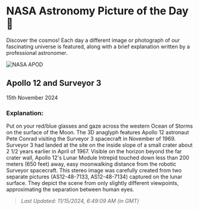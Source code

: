 
  # NASA Astronomy Picture of the Day 🌌

  Discover the cosmos! Each day a different image or photograph of our fascinating universe is featured, along with a brief explanation written by a professional astronomer.

![NASA APOD](https://apod.nasa.gov/apod/image/2411/KF-ApAn48-7133-4.jpg)

## Apollo 12 and Surveyor 3

15th November 2024

### Explanation: 

Put on your red/blue glasses and gaze across the western Ocean of Storms on the surface of the Moon. The 3D anaglyph features Apollo 12 astronaut Pete Conrad visiting the Surveyor 3 spacecraft in November of 1969. Surveyor 3 had landed at the site on the inside slope of a small crater about 2 1/2 years earlier in April of 1967. Visible on the horizon beyond the far crater wall, Apollo 12's Lunar Module Intrepid touched down less than 200 meters (650 feet) away, easy moonwalking distance from the robotic Surveyor spacecraft. This stereo image was carefully created from two separate pictures (AS12-48-7133, AS12-48-7134) captured on the lunar surface. They depict the scene from only slightly different viewpoints, approximating the separation between human eyes.

> _Last Updated: 11/15/2024, 6:49:09 AM (in GMT)_
